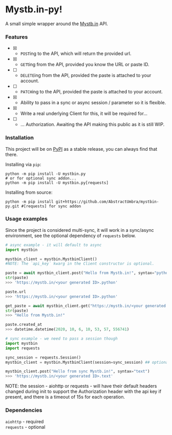# Mystb.in-py!

A small simple wrapper around the [Mystb.in](https://mystb.in/) API.

### Features

- [x] - `POST`ing to the API, which will return the provided url.
- [x] - `GET`ting from the API, provided you know the URL or paste ID.
- [ ] - `DELETE`ing from the API, provided the paste is attached to your account.
- [ ] - `PATCH`ing to the API, provided the paste is attached to your account.
- [x] - Ability to pass in a sync or async session / parameter so it is flexible.
- [x] - Write a real underlying Client for this, it will be required for...
- [ ] - ... Authorization. Awaiting the API making this public as it is still WIP.

### Installation
This project will be on [PyPI](https://pypi.org/project/mystbin.py/) as a stable release, you can always find that there.

Installing via `pip`:
```shell
python -m pip install -U mystbin.py
# or for optional sync addon...
python -m pip install -U mystbin.py[requests]
```

Installing from source:
```shell
python -m pip install git+https://github.com/AbstractUmbra/mystbin-py.git #[requests] for sync addon
```

### Usage examples
Since the project is considered multi-sync, it will work in a sync/async environment, see the optional dependency of `requests` below.

```py
# async example - it will default to async
import mystbin

mystbin_client = mystbin.MystbinClient()
#NOTE: The `api_key` kwarg in the Client constructor is optional.

paste = await mystbin_client.post("Hello from Mystb.in!", syntax="python")
str(paste)
>>> 'https://mystb.in/<your generated ID>.python'

paste.url
>>> 'https://mystb.in/<your generated ID>.python'

get_paste = await mystbin_client.get("https://mystb.in/<your generated ID>")
str(paste)
>>> "Hello from Mystb.in!"

paste.created_at
>>> datetime.datetime(2020, 10, 6, 10, 53, 57, 556741)
```

```py
# sync example - we need to pass a session though
import mystbin
import requests

sync_session = requests.Session()
mystbin_client = mystbin.MystbinClient(session=sync_session) ## optional api_key kwarg also

mystbin_client.post("Hello from sync Mystb.in!", syntax="text")
>>> 'https://mystb.in/<your generated ID>.text'
```

NOTE: the session - aiohttp or requests - will have their default headers changed during init to support the Authorization header with the api key if present, and there is a timeout of 15s for each operation.

### Dependencies

`aiohttp` - required \
`requests` - optional